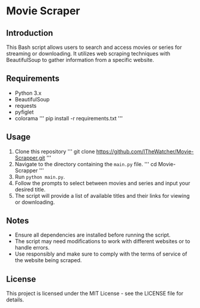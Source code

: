 # Movie Scraper

## Introduction
This Bash script allows users to search and access movies or series for streaming or downloading. It utilizes web scraping techniques with BeautifulSoup to gather information from a specific website.

## Requirements
- Python 3.x
- BeautifulSoup
- requests
- pyfiglet
- colorama
  '''
  pip install -r requirements.txt
  '''

## Usage
1. Clone this repository
   '''
  git clone https://github.com/ITheWatcher/Movie-Scrapper.git
  '''
3. Navigate to the directory containing the `main.py` file.
  '''
  cd Movie-Scrapper
  '''
5. Run `python main.py`.
7. Follow the prompts to select between movies and series and input your desired title.
8. The script will provide a list of available titles and their links for viewing or downloading.

## Notes
- Ensure all dependencies are installed before running the script.
- The script may need modifications to work with different websites or to handle errors.
- Use responsibly and make sure to comply with the terms of service of the website being scraped.

## License
This project is licensed under the MIT License - see the LICENSE file for details.
